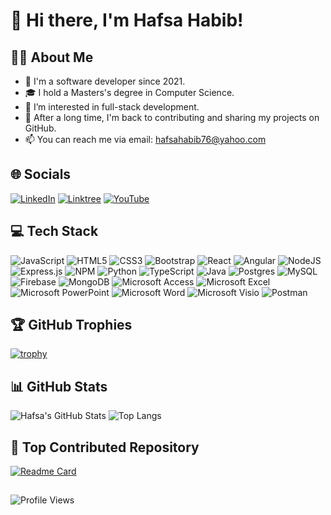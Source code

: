 # 👋 Hi there, I'm Hafsa Habib!

## 👩‍💻 About Me
- 🔭 I'm a software developer since 2021.
- 🎓 I hold a Masters's degree in Computer Science.
- 👀 I’m interested in full-stack development.
- 💾 After a long time, I'm back to contributing and sharing my projects on GitHub.
- 📫 You can reach me via email: hafsahabib76@yahoo.com

## 🌐 Socials
[![LinkedIn](https://img.shields.io/badge/linkedin-%230077B5.svg?style=for-the-badge&logo=linkedin&logoColor=white)](https://www.linkedin.com/in/hafsahabib/)
[![Linktree](https://img.shields.io/badge/linktree-1de9b6?style=for-the-badge&logo=linktree&logoColor=white&src=https://linktr.ee/hafsa.habib)](https://linktr.ee/hafsa.habib)
[![YouTube](https://img.shields.io/badge/YouTube-%23FF0000.svg?style=for-the-badge&logo=YouTube&logoColor=white)](https://www.youtube.com/@shegotthecode)

## 💻 Tech Stack
![JavaScript](https://img.shields.io/badge/javascript-%23323330.svg?style=for-the-badge&logo=javascript&logoColor=%23F7DF1E)
![HTML5](https://img.shields.io/badge/html5-%23E34F26.svg?style=for-the-badge&logo=html5&logoColor=white)
![CSS3](https://img.shields.io/badge/css3-%231572B6.svg?style=for-the-badge&logo=css3&logoColor=white)
![Bootstrap](https://img.shields.io/badge/bootstrap-%238511FA.svg?style=for-the-badge&logo=bootstrap&logoColor=white)
![React](https://img.shields.io/badge/react-%2320232a.svg?style=for-the-badge&logo=react&logoColor=%2361DAFB)
![Angular](https://img.shields.io/badge/angular-%23DD0031.svg?style=for-the-badge&logo=angular&logoColor=white)
![NodeJS](https://img.shields.io/badge/node.js-6DA55F?style=for-the-badge&logo=node.js&logoColor=white)
![Express.js](https://img.shields.io/badge/express.js-%23404d59.svg?style=for-the-badge&logo=express&logoColor=%2361DAFB)
![NPM](https://img.shields.io/badge/NPM-%23CB3837.svg?style=for-the-badge&logo=npm&logoColor=white)
![Python](https://img.shields.io/badge/python-3670A0?style=for-the-badge&logo=python&logoColor=ffdd54)
![TypeScript](https://img.shields.io/badge/typescript-%23007ACC.svg?style=for-the-badge&logo=typescript&logoColor=white)
![Java](https://img.shields.io/badge/java-%23ED8B00.svg?style=for-the-badge&logo=openjdk&logoColor=white)
![Postgres](https://img.shields.io/badge/postgres-%23316192.svg?style=for-the-badge&logo=postgresql&logoColor=white)
![MySQL](https://img.shields.io/badge/mysql-4479A1.svg?style=for-the-badge&logo=mysql&logoColor=white)
![Firebase](https://img.shields.io/badge/firebase-a08021?style=for-the-badge&logo=firebase&logoColor=ffcd34)
![MongoDB](https://img.shields.io/badge/MongoDB-%234ea94b.svg?style=for-the-badge&logo=mongodb&logoColor=white)
![Microsoft Access](https://img.shields.io/badge/Microsoft_Access-A4373A?style=for-the-badge&logo=microsoft-access&logoColor=white)
![Microsoft Excel](https://img.shields.io/badge/Microsoft_Excel-217346?style=for-the-badge&logo=microsoft-excel&logoColor=white)
![Microsoft PowerPoint](https://img.shields.io/badge/Microsoft_PowerPoint-B7472A?style=for-the-badge&logo=microsoft-powerpoint&logoColor=white)
![Microsoft Word](https://img.shields.io/badge/Microsoft_Word-2B579A?style=for-the-badge&logo=microsoft-word&logoColor=white)
![Microsoft Visio](https://img.shields.io/badge/Microsoft_Visio-3955A3?style=for-the-badge&logo=microsoft-visio&logoColor=white)
![Postman](https://img.shields.io/badge/Postman-FF6C37?style=for-the-badge&logo=postman&logoColor=white)


## 🏆 GitHub Trophies
[![trophy](https://github-profile-trophy.vercel.app/?username=HafsaHabib76&theme=onedark)](https://github.com/ryo-ma/github-profile-trophy)

## 📊 GitHub Stats
![Hafsa's GitHub Stats](https://github-readme-stats.vercel.app/api?username=HafsaHabib76&show_icons=true&theme=radical)
![Top Langs](https://github-readme-stats.vercel.app/api/top-langs/?username=HafsaHabib76&layout=compact&theme=radical)

## 🌟 Top Contributed Repository
[![Readme Card](https://github-readme-stats.vercel.app/api/pin/?username=HafsaHabib76&repo=Python-Advance)](https://github.com/Hafsahabib76/Python-Advance)

##
![Profile Views](https://komarev.com/ghpvc/?username=HafsaHabib76&color=brightgreen)


